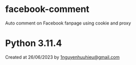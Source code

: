 # facebook-comment
 Auto comment on Facebook fanpage using cookie and proxy
# Python 3.11.4
 Created at 26/06/2023 by 1nguyenhuuhieu@gmail.com
